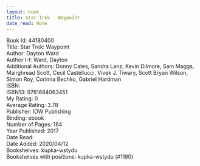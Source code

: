 ```yaml
---
layout: book
title: Star Trek - Waypoint
date_read: None
---
```


Book Id: 44180400<br />
Title: Star Trek: Waypoint<br />
Author: Dayton Ward<br />
Author l-f: Ward, Dayton<br />
Additional Authors: Donny Cates, Sandra Lanz, Kevin Dilmore, Sam Maggs, Mairghread Scott, Cecil Castellucci, Vivek J. Tiwary, Scott Bryan Wilson, Simon Roy, Corinna Bechko, Gabriel Hardman<br />
ISBN: <br />
ISBN13: 9781684063451<br />
My Rating: 0<br />
Average Rating: 3.78<br />
Publisher: IDW Publishing<br />
Binding: ebook<br />
Number of Pages: 164<br />
Year Published: 2017<br />
Date Read: <br />
Date Added: 2020/04/12<br />
Bookshelves: kupka-wstydu<br />
Bookshelves with positions: kupka-wstydu (#1190)<br />

